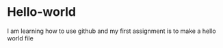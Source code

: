 # Hello-world
I am learning how to use github and my first assignment is to make a hello world file 

